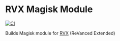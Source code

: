 # RVX Magisk Module

[![CI](https://github.com/Infiniti151/rvx-magisk-module/actions/workflows/ci.yml/badge.svg?event=schedule)](https://github.com/Infiniti151/rvx-magisk-module/actions/workflows/ci.yml)

Builds Magisk module for [RVX](https://github.com/inotia00/revanced-patches) (ReVanced Extended)